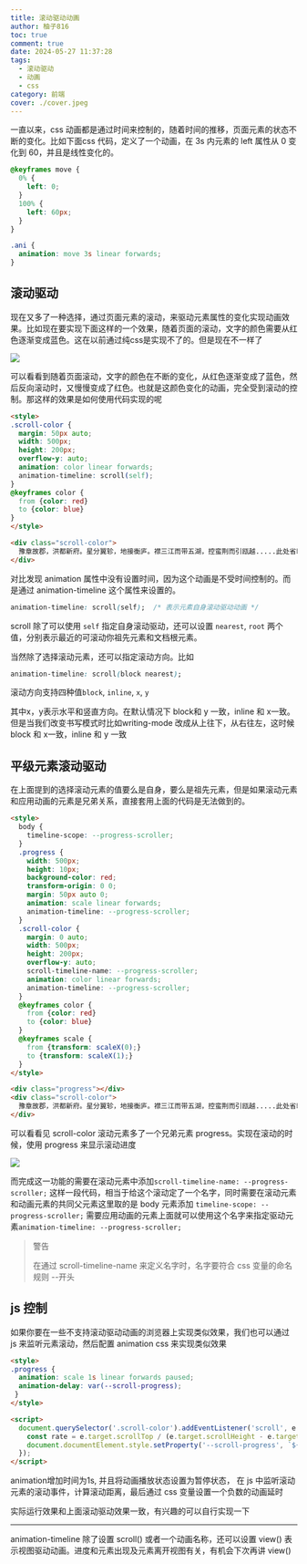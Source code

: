 ```yaml
---
title: 滚动驱动动画
author: 柚子816
toc: true
comment: true
date: 2024-05-27 11:37:28
tags:
  - 滚动驱动
  - 动画
  - css
category: 前端
cover: ./cover.jpeg
---
```


一直以来，css 动画都是通过时间来控制的，随着时间的推移，页面元素的状态不断的变化。比如下面css 代码，定义了一个动画，在 3s 内元素的 left 属性从 0 变化到 60，并且是线性变化的。

```css
@keyframes move {
  0% {
    left: 0;
  }
  100% {
    left: 60px;
  }
}

.ani {
  animation: move 3s linear forwards;
}
```



## 滚动驱动

现在又多了一种选择，通过页面元素的滚动，来驱动元素属性的变化实现动画效果。比如现在要实现下面这样的一个效果，随着页面的滚动，文字的颜色需要从红色逐渐变成蓝色。这在以前通过纯css是实现不了的。但是现在不一样了

![](./scroll-color.gif)

可以看看到随着页面滚动，文字的颜色在不断的变化，从红色逐渐变成了蓝色，然后反向滚动时，又慢慢变成了红色。也就是这颜色变化的动画，完全受到滚动的控制。那这样的效果是如何使用代码实现的呢

```html
<style>
.scroll-color {
  margin: 50px auto;
  width: 500px;
  height: 200px;
  overflow-y: auto;
  animation: color linear forwards;
  animation-timeline: scroll(self);
}
@keyframes color {
  from {color: red}
  to {color: blue}
}
</style>

<div class="scroll-color">
  豫章故郡，洪都新府。星分翼轸，地接衡庐。襟三江而带五湖，控蛮荆而引瓯越.....此处省略 n 字
</div>
```

对比发现 animation 属性中没有设置时间，因为这个动画是不受时间控制的。而是通过 animation-timeline 这个属性来设置的。

```css
animation-timeline: scroll(self);  /* 表示元素自身滚动驱动动画 */
```

scroll 除了可以使用 `self` 指定自身滚动驱动，还可以设置 `nearest`, `root` 两个值，分别表示最近的可滚动你祖先元素和文档根元素。



当然除了选择滚动元素，还可以指定滚动方向。比如

```css
animation-timeline: scroll(block nearest);
```

滚动方向支持四种值`block`, `inline`, `x`, `y`

其中x，y表示水平和竖直方向。在默认情况下 block和 y 一致，inline 和 x一致。但是当我们改变书写模式时比如writing-mode 改成从上往下，从右往左，这时候 block 和 x一致，inline 和 y 一致



## 平级元素滚动驱动

在上面提到的选择滚动元素的值要么是自身，要么是祖先元素，但是如果滚动元素和应用动画的元素是兄弟关系，直接套用上面的代码是无法做到的。

```html
<style>
  body {
    timeline-scope: --progress-scroller;
  }
  .progress {
    width: 500px;
    height: 10px;
    background-color: red;
    transform-origin: 0 0;
    margin: 50px auto 0;
    animation: scale linear forwards;
    animation-timeline: --progress-scroller;
  }
  .scroll-color {
    margin: 0 auto;
    width: 500px;
    height: 200px;
    overflow-y: auto;
    scroll-timeline-name: --progress-scroller;
    animation: color linear forwards;
    animation-timeline: --progress-scroller;
  }
  @keyframes color {
    from {color: red}
    to {color: blue}
  }
  @keyframes scale {
    from {transform: scaleX(0);}
    to {transform: scaleX(1);}
  }
</style>

<div class="progress"></div>
<div class="scroll-color">
  豫章故郡，洪都新府。星分翼轸，地接衡庐。襟三江而带五湖，控蛮荆而引瓯越.....此处省略 n 字
</div>
```

可以看看见 scroll-color 滚动元素多了一个兄弟元素 progress。实现在滚动的时候，使用 progress 来显示滚动进度

![](./progress.gif)

而完成这一功能的需要在滚动元素中添加`scroll-timeline-name: --progress-scroller;` 这样一段代码，相当于给这个滚动定了一个名字，同时需要在滚动元素和动画元素的共同父元素这里取的是 body 元素添加 `timeline-scope: --progress-scroller;` 需要应用动画的元素上面就可以使用这个名字来指定驱动元素`animation-timeline: --progress-scroller;`

> 警告
>
> 在通过 scroll-timeline-name 来定义名字时，名字要符合 css 变量的命名规则 --开头



## js 控制

如果你要在一些不支持滚动驱动动画的浏览器上实现类似效果，我们也可以通过 js 来监听元素滚动，然后配置 animation css 来实现类似效果

```html
<style>
.progress {
  animation: scale 1s linear forwards paused;
  animation-delay: var(--scroll-progress);
 }
</style>

<script>
  document.querySelector('.scroll-color').addEventListener('scroll', e => {
    const rate = e.target.scrollTop / (e.target.scrollHeight - e.target.clientHeight);
    document.documentElement.style.setProperty('--scroll-progress', `${-rate}s`);
  });
</script>
```

animation增加时间为1s, 并且将动画播放状态设置为暂停状态， 在 js 中监听滚动元素的滚动事件，计算滚动距离，最后通过 css 变量设置一个负数的动画延时

实际运行效果和上面滚动驱动效果一致，有兴趣的可以自行实现一下



---

animation-timeline 除了设置 scroll() 或者一个动画名称，还可以设置 view() 表示视图驱动动画。进度和元素出现及元素离开视图有关，有机会下次再讲 view()

